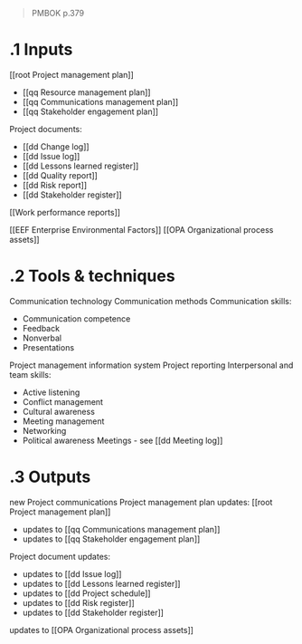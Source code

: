 > PMBOK p.379
# .1 Inputs

[[root Project management plan]]
* [[qq Resource management plan]]
* [[qq Communications management plan]]
* [[qq Stakeholder engagement plan]]

Project documents:
* [[dd Change log]]
* [[dd Issue log]]
* [[dd Lessons learned register]]
* [[dd Quality report]]
* [[dd Risk report]]
* [[dd Stakeholder register]]

[[Work performance reports]]

[[EEF Enterprise Environmental Factors]]
[[OPA Organizational process assets]]

# .2 Tools & techniques
Communication technology
Communication methods
Communication skills:
* Communication competence
* Feedback
* Nonverbal
* Presentations

Project management information system
Project reporting
Interpersonal and team skills:
* Active listening
* Conflict management
* Cultural awareness
* Meeting management
* Networking
* Political awareness
Meetings - see [[dd Meeting log]]

# .3 Outputs
new Project communications
Project management plan updates: [[root Project management plan]]
* updates to [[qq Communications management plan]]
* updates to [[qq Stakeholder engagement plan]]

Project document updates:
* updates to [[dd Issue log]]
* updates to [[dd Lessons learned register]]
* updates to [[dd Project schedule]]
* updates to [[dd Risk register]]
* updates to [[dd Stakeholder register]]

updates to [[OPA Organizational process assets]]
